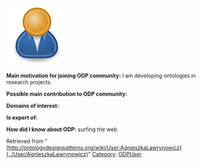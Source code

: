[![Image:ODPUser.png](../images/a/a6/ODPUser.png)](../Image/ODPUser.png "Image:ODPUser.png")




  





__Main motivation for joining ODP community:__ I am developing ontologies in research projects.


__Possible main contribution to ODP community:__


__Domains of interest:__


  



__Is expert of:__


  

__How did I know about ODP:__ surfing the web






Retrieved from "[http://ontologydesignpatterns.org/wiki/User:AgnieszkaLawrynowicz](../User/AgnieszkaLawrynowicz)"
 [Category](http://ontologydesignpatterns.org/wiki/Special:Categories "Special:Categories"): [ODPUser](../Category/ODPUser "Category:ODPUser")